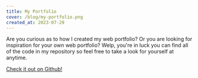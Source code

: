 ```yaml
---
title: My Portfolio
cover: /blog/my-portfolio.png
created_at: 2023-07-29
---
```


Are you curious as to how I created my web portfolio? Or you are looking for inspiration for your own web portfolio? Welp, you're in luck you can find all of the code in my repository so feel free to take a look for yourself at anytime.

[Check it out on Github!](https://github.com/saiba-tenpura/portfolio)
